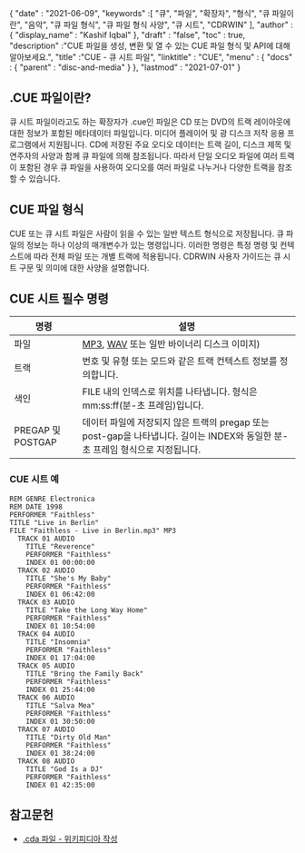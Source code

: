 {
  "date" : "2021-06-09",
  "keywords" :[ "큐", "파일", "확장자", "형식", "큐 파일이란", "음악", "큐 파일 형식", "큐 파일 형식 사양", "큐 시트", "CDRWIN" ],
  "author" : {
    "display_name" : "Kashif Iqbal"
},
  "draft" : "false",
  "toc" : true,
  "description" :"CUE 파일을 생성, 변환 및 열 수 있는 CUE 파일 형식 및 API에 대해 알아보세요.",
  "title" :"CUE - 큐 시트 파일",
  "linktitle" : "CUE",
  "menu" : {
    "docs" : {
      "parent" : "disc-and-media"
}
},
  "lastmod" : "2021-07-01"
}

## .CUE 파일이란?

큐 시트 파일이라고도 하는 확장자가 .cue인 파일은 CD 또는 DVD의 트랙 레이아웃에 대한 정보가 포함된 메타데이터 파일입니다. 미디어 플레이어 및 광 디스크 저작 응용 프로그램에서 지원됩니다. CD에 저장된 주요 오디오 데이터는 트랙 길이, 디스크 제목 및 연주자의 사양과 함께 큐 파일에 의해 참조됩니다. 따라서 단일 오디오 파일에 여러 트랙이 포함된 경우 큐 파일을 사용하여 오디오를 여러 파일로 나누거나 다양한 트랙을 참조할 수 있습니다.

## CUE 파일 형식

CUE 또는 큐 시트 파일은 사람이 읽을 수 있는 일반 텍스트 형식으로 저장됩니다. 큐 파일의 정보는 하나 이상의 매개변수가 있는 명령입니다. 이러한 명령은 특정 명령 및 컨텍스트에 따라 전체 파일 또는 개별 트랙에 적용됩니다. CDRWIN 사용자 가이드는 큐 시트 구문 및 의미에 대한 사양을 설명합니다.

## CUE 시트 필수 명령

|명령|설명|
---|---|
|파일| [MP3](/ko/audio/mp3/), [WAV](/ko/audio/wav/) 또는 일반 바이너리 디스크 이미지)|와 같은 데이터 및 해당 형식을 포함하는 파일을 나타냅니다.
|트랙| 번호 및 유형 또는 모드와 같은 트랙 컨텍스트 정보를 정의합니다.|
|색인| FILE 내의 인덱스로 위치를 나타냅니다. 형식은 mm:ss:ff(분-초 프레임)입니다.|
|PREGAP 및 POSTGAP|데이터 파일에 저장되지 않은 트랙의 pregap 또는 post-gap을 나타냅니다. 길이는 INDEX와 동일한 분-초 프레임 형식으로 지정됩니다.|

### CUE 시트 예

```
REM GENRE Electronica
REM DATE 1998
PERFORMER "Faithless"
TITLE "Live in Berlin"
FILE "Faithless - Live in Berlin.mp3" MP3
  TRACK 01 AUDIO
    TITLE "Reverence"
    PERFORMER "Faithless"
    INDEX 01 00:00:00
  TRACK 02 AUDIO
    TITLE "She's My Baby"
    PERFORMER "Faithless"
    INDEX 01 06:42:00
  TRACK 03 AUDIO
    TITLE "Take the Long Way Home"
    PERFORMER "Faithless"
    INDEX 01 10:54:00
  TRACK 04 AUDIO
    TITLE "Insomnia"
    PERFORMER "Faithless"
    INDEX 01 17:04:00
  TRACK 05 AUDIO
    TITLE "Bring the Family Back"
    PERFORMER "Faithless"
    INDEX 01 25:44:00
  TRACK 06 AUDIO
    TITLE "Salva Mea"
    PERFORMER "Faithless"
    INDEX 01 30:50:00
  TRACK 07 AUDIO
    TITLE "Dirty Old Man"
    PERFORMER "Faithless"
    INDEX 01 38:24:00
  TRACK 08 AUDIO
    TITLE "God Is a DJ"
    PERFORMER "Faithless"
    INDEX 01 42:35:00
```
## 참고문헌

* [.cda 파일 - 위키피디아 작성](https://en.wikipedia.org/wiki/.cda_file)

